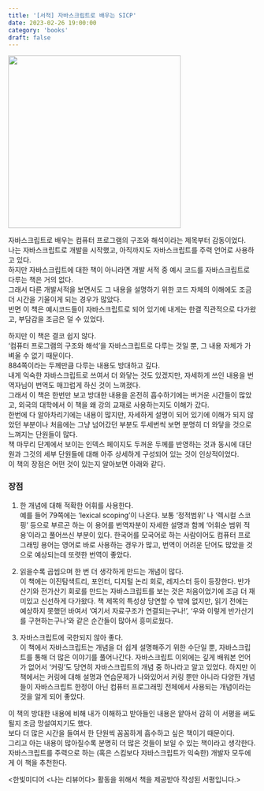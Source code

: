 ```yaml
---
title: '[서적] 자바스크립트로 배우는 SICP'
date: 2023-02-26 19:00:00
category: 'books'
draft: false
---
```


<img src="https://user-images.githubusercontent.com/60782131/221405402-b8834579-79d5-4929-ba60-67436905d4a0.png" width="350">

자바스크립트로 배우는 컴퓨터 프로그램의 구조와 해석이라는 제목부터 감동이었다.  
나는 자바스크립트로 개발을 시작했고, 아직까지도 자바스크립트를 주력 언어로 사용하고 있다.  
하지만 자바스크립트에 대한 책이 아니라면 개발 서적 중 예시 코드를 자바스크립트로 다루는 책은 거의 없다.   
그래서 다른 개발서적을 보면서도 그 내용을 설명하기 위한 코드 자체의 이해에도 조금 더 시간을 기울이게 되는 경우가 많았다.  
반면 이 책은 예시코드들이 자바스크립트로 되어 있기에 내게는 한결 직관적으로 다가왔고, 부담감을 조금은 덜 수 있었다.  

하지만 이 책은 결코 쉽지 않다.  
‘컴퓨터 프로그램의 구조와 해석’을 자바스크립트로 다루는 것일 뿐, 그 내용 자체가 가벼울 수 없기 때문이다.   
884쪽이라는 두께만큼 다루는 내용도 방대하고 깊다.  
내게 익숙한 자바스크립트로 쓰여서 더 와닿는 것도 있겠지만, 자세하게 쓰인 내용을 번역자님이 번역도 매끄럽게 하신 것이 느껴졌다.   
그래서 이 책은 한번만 보고 방대한 내용을 온전히 흡수하기에는 버거운 시간들이 많았고, 외국의 대학에서 이 책을 왜 강의 교재로 사용하는지도 이해가 갔다.  
한번에 다 알아차리기에는 내용이 많지만, 자세하게 설명이 되어 있기에 이해가 되지 않았던 부분이나 처음에는 그냥 넘어갔던 부분도 두세번씩 보면 분명히 더 와닿을 것으로 느껴지는 단원들이 많다.  
책 마무리 단계에서 보이는 인덱스 페이지도 두꺼운 두께를 반영하는 것과 동시에 대단원과 그것의 세부 단원들에 대해 아주 상세하게 구성되어 있는 것이 인상적이었다.   
이 책의 장점은 어떤 것이 있는지 알아보면 아래와 같다.  
### 장점

1. 한 개념에 대해 적확한 어휘를 사용한다.  
    예를 들어 79쪽에는 ‘lexical scoping’이 나온다.  보통 ‘정적범위’ 나 ‘렉시컬 스코핑’ 등으로 부르곤 하는 이 용어를 번역자분이 자세한 설명과 함께 ‘어휘순 범위 적용’이라고 풀어쓰신 부분이 있다.
    한국어를 모국어로 하는 사람이어도 컴퓨터 프로그래밍 용어는 영어로 바로 사용하는 경우가 많고, 번역이 어려운 단어도 많았을 것으로 예상되는데 또렷한 번역이 좋았다. 
    
2. 읽을수록 곱씹으며 한 번 더 생각하게 만드는 개념이 많다.  
    이 책에는 이진탐색트리, 포인터, 디지털 논리 회로, 레지스터 등이 등장한다.
    반가산기와 전가산기 회로를 만드는 자바스크립트를 보는 것은 처음이었기에 조금 더 재미있고 신선하게 다가왔다. 
    책 제목의 특성상 당연할 수 밖에 없지만, 읽기 전에는 예상하지 못했던 바여서 ‘여기서 자료구조가 연결되는구나!’, ‘우와 이렇게 반가산기를 구현하는구나’와 같은 순간들이 많아서 흥미로웠다.
    
3. 자바스크립트에 국한되지 않아 좋다.  
    이 책에서 자바스크립트는 개념을 더 쉽게 설명해주기 위한 수단일 뿐, 자바스크립트를 통해 더 많은 이야기를 풀어나간다.  자바스크립트 이외에는 깊게 배워본 언어가 없어서 ‘커링’도 당연히 자바스크립트의 개념 중 하나라고 알고 있었다. 하지만  이 책에서는 커링에 대해 설명과 연습문제가 나와있어서 커링 뿐만 아니라 다양한 개념들이 자바스크립트 한정이 아닌 컴퓨터 프로그래밍 전체에서 사용되는 개념이라는 것을 알게 되어 좋았다.
      
이 책의 방대한 내용에 비해 내가 이해하고 받아들인 내용은 얕아서 감히 이 서평을 써도 될지 조금 망설여지기도 했다.   
보다 더 많은 시간을 들여서 한 단원씩 꼼꼼하게 흡수하고 싶은 책이기 때문이다.  
그리고 아는 내용이 많아질수록 분명히 더 많은 것들이 보일 수 있는 책이라고 생각한다.  
자바스크립트를 주력으로 하는 (혹은 스킴보다 자바스크립트가 익숙한) 개발자 모두에게 이 책을 추천한다.

<한빛미디어 <나는 리뷰어다> 활동을 위해서 책을 제공받아 작성된 서평입니다.>